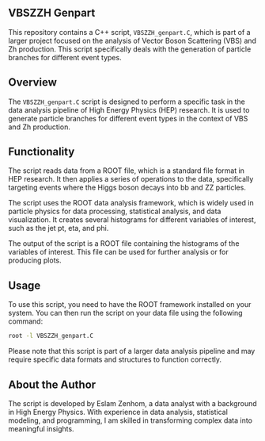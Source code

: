 
## VBSZZH Genpart

This repository contains a C++ script, `VBSZZH_genpart.C`, which is part of a larger project focused on the analysis of Vector Boson Scattering (VBS) and Zh production. This script specifically deals with the generation of particle branches for different event types.

## Overview

The `VBSZZH_genpart.C` script is designed to perform a specific task in the data analysis pipeline of High Energy Physics (HEP) research. It is used to generate particle branches for different event types in the context of VBS and Zh production.

## Functionality

The script reads data from a ROOT file, which is a standard file format in HEP research. It then applies a series of operations to the data, specifically targeting events where the Higgs boson decays into bb and ZZ particles.

The script uses the ROOT data analysis framework, which is widely used in particle physics for data processing, statistical analysis, and data visualization. It creates several histograms for different variables of interest, such as the jet pt, eta, and phi.

The output of the script is a ROOT file containing the histograms of the variables of interest. This file can be used for further analysis or for producing plots.

## Usage

To use this script, you need to have the ROOT framework installed on your system. You can then run the script on your data file using the following command:

```bash
root -l VBSZZH_genpart.C
```

Please note that this script is part of a larger data analysis pipeline and may require specific data formats and structures to function correctly.

## About the Author

The script is developed by Eslam Zenhom, a data analyst with a background in High Energy Physics. With experience in data analysis, statistical modeling, and programming, I am skilled in transforming complex data into meaningful insights.


